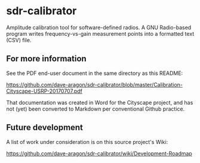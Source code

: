 # sdr-calibrator

Amplitude calibration tool for software-defined radios. A GNU Radio-based program writes frequency-vs-gain measurement points into a formatted text (CSV) file.


## For more information

See the PDF end-user document in the same directory as this README:

https://github.com/dave-aragon/sdr-calibrator/blob/master/Calibration-Cityscape-USRP-20170707.pdf 

That documentation was created in Word for the Cityscape project, and has not (yet) been converted to Markdown per conventional Github practice.


## Future development

A list of work under consideration is on this source project's Wiki:

https://github.com/dave-aragon/sdr-calibrator/wiki/Development-Roadmap

